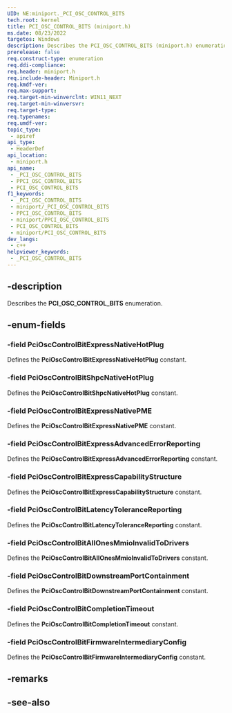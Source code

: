 ```yaml
---
UID: NE:miniport._PCI_OSC_CONTROL_BITS
tech.root: kernel
title: PCI_OSC_CONTROL_BITS (miniport.h)
ms.date: 08/23/2022
targetos: Windows
description: Describes the PCI_OSC_CONTROL_BITS (miniport.h) enumeration.
prerelease: false
req.construct-type: enumeration
req.ddi-compliance: 
req.header: miniport.h
req.include-header: Miniport.h
req.kmdf-ver: 
req.max-support: 
req.target-min-winverclnt: WIN11_NEXT
req.target-min-winversvr: 
req.target-type: 
req.typenames: 
req.umdf-ver: 
topic_type:
 - apiref
api_type:
 - HeaderDef
api_location:
 - miniport.h
api_name:
 - _PCI_OSC_CONTROL_BITS
 - PPCI_OSC_CONTROL_BITS
 - PCI_OSC_CONTROL_BITS
f1_keywords:
 - _PCI_OSC_CONTROL_BITS
 - miniport/_PCI_OSC_CONTROL_BITS
 - PPCI_OSC_CONTROL_BITS
 - miniport/PPCI_OSC_CONTROL_BITS
 - PCI_OSC_CONTROL_BITS
 - miniport/PCI_OSC_CONTROL_BITS
dev_langs:
 - c++
helpviewer_keywords:
 - _PCI_OSC_CONTROL_BITS
---
```


## -description

Describes the **PCI_OSC_CONTROL_BITS** enumeration.

## -enum-fields

### -field PciOscControlBitExpressNativeHotPlug

Defines the **PciOscControlBitExpressNativeHotPlug** constant.

### -field PciOscControlBitShpcNativeHotPlug

Defines the **PciOscControlBitShpcNativeHotPlug** constant.

### -field PciOscControlBitExpressNativePME

Defines the **PciOscControlBitExpressNativePME** constant.

### -field PciOscControlBitExpressAdvancedErrorReporting

Defines the **PciOscControlBitExpressAdvancedErrorReporting** constant.

### -field PciOscControlBitExpressCapabilityStructure

Defines the **PciOscControlBitExpressCapabilityStructure** constant.

### -field PciOscControlBitLatencyToleranceReporting

Defines the **PciOscControlBitLatencyToleranceReporting** constant.

### -field PciOscControlBitAllOnesMmioInvalidToDrivers

Defines the **PciOscControlBitAllOnesMmioInvalidToDrivers** constant.

### -field PciOscControlBitDownstreamPortContainment

Defines the **PciOscControlBitDownstreamPortContainment** constant.

### -field PciOscControlBitCompletionTimeout

Defines the **PciOscControlBitCompletionTimeout** constant.

### -field PciOscControlBitFirmwareIntermediaryConfig

Defines the **PciOscControlBitFirmwareIntermediaryConfig** constant.

## -remarks

## -see-also
